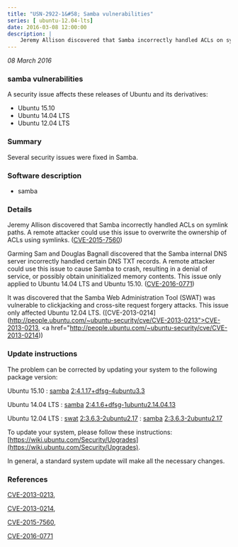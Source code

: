 ```yaml
---
title: "USN-2922-1&#58; Samba vulnerabilities"
series: [ ubuntu-12.04-lts]
date: 2016-03-08 12:00:00
description: |
    Jeremy Allison discovered that Samba incorrectly handled ACLs on symlink paths. A remote attacker could use this issue to overwrite the ownership of ACLs using symlinks. ([CVE-2015-7560](http://people.ubuntu.com/~ubuntu-security/cve/CVE-2015-7560))
--- 
```

 
 

*08 March 2016*

### samba vulnerabilities

A security issue affects these releases of Ubuntu and its derivatives:

* Ubuntu 15.10
* Ubuntu 14.04 LTS
* Ubuntu 12.04 LTS

### Summary

Several security issues were fixed in Samba. 

### Software description

* samba 

### Details

Jeremy Allison discovered that Samba incorrectly handled ACLs on symlink paths. A remote attacker could use this issue to overwrite the ownership of ACLs using symlinks. ([CVE-2015-7560](http://people.ubuntu.com/~ubuntu-security/cve/CVE-2015-7560))

Garming Sam and Douglas Bagnall discovered that the Samba internal DNS server incorrectly handled certain DNS TXT records. A remote attacker could use this issue to cause Samba to crash, resulting in a denial of service, or possibly obtain uninitialized memory contents. This issue only applied to Ubuntu 14.04 LTS and Ubuntu 15.10. ([CVE-2016-0771](http://people.ubuntu.com/~ubuntu-security/cve/CVE-2016-0771))

It was discovered that the Samba Web Administration Tool (SWAT) was vulnerable to clickjacking and cross-site request forgery attacks. This issue only affected Ubuntu 12.04 LTS. ([CVE-2013-0214](http://people.ubuntu.com/~ubuntu-security/cve/CVE-2013-0213">CVE-2013-0213</a>, <a href="http://people.ubuntu.com/~ubuntu-security/cve/CVE-2013-0214)) 

### Update instructions

The problem can be corrected by updating your system to the following package version:

Ubuntu 15.10
 : [samba](https://launchpad.net/ubuntu/+source/samba) <span> [2:4.1.17+dfsg-4ubuntu3.3](https://launchpad.net/ubuntu/+source/samba/2:4.1.17+dfsg-4ubuntu3.3) </span> 

Ubuntu 14.04 LTS
 : [samba](https://launchpad.net/ubuntu/+source/samba) <span> [2:4.1.6+dfsg-1ubuntu2.14.04.13](https://launchpad.net/ubuntu/+source/samba/2:4.1.6+dfsg-1ubuntu2.14.04.13) </span> 

Ubuntu 12.04 LTS
 : [swat](https://launchpad.net/ubuntu/+source/samba) <span> [2:3.6.3-2ubuntu2.17](https://launchpad.net/ubuntu/+source/samba/2:3.6.3-2ubuntu2.17) </span> 
 : [samba](https://launchpad.net/ubuntu/+source/samba) <span> [2:3.6.3-2ubuntu2.17](https://launchpad.net/ubuntu/+source/samba/2:3.6.3-2ubuntu2.17) </span> 

To update your system, please follow these instructions: [https://wiki.ubuntu.com/Security/Upgrades](https://wiki.ubuntu.com/Security/Upgrades).

In general, a standard system update will make all the necessary changes. 

### References

 
 [CVE-2013-0213](http://people.ubuntu.com/~ubuntu-security/cve/CVE-2013-0213), 

 [CVE-2013-0214](http://people.ubuntu.com/~ubuntu-security/cve/CVE-2013-0214), 

 [CVE-2015-7560](http://people.ubuntu.com/~ubuntu-security/cve/CVE-2015-7560), 

 [CVE-2016-0771](http://people.ubuntu.com/~ubuntu-security/cve/CVE-2016-0771)
 

